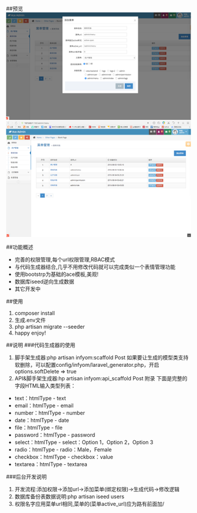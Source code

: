 ##预览
![ss](public/1.png)
![ss](public/2.png)

##功能概述
- 完善的权限管理,每个url权限管理,RBAC模式
- 与代码生成器结合,几乎不用修改代码就可以完成类似一个表情管理功能
- 使用bootstrp为基础的ace模板,美观!
- 数据库iseed逆向生成数据
- 其它开发中

##使用
1. composer install
2. 生成.env文件
3. php artisan migrate --seeder
4. happy enjoy!

##说明
###代码生成器的使用
1. 脚手架生成器:php artisan infyom:scaffold Post
如果要让生成的模型类支持软删除，可以配置config/infyom/laravel_generator.php，开启options.softDelete => true
2. API&脚手架生成器:hp artisan infyom:api_scaffold Post
附录
下面是完整的字段HTML输入类型列表：
- text：htmlType - text
- email：htmlType - email
- number：htmlType - number
- date：htmlType - date
- file：htmlType - file
- password：htmlType - password
- select：htmlType - select：Option 1，Option 2，Option 3
- radio：htmlType - radio：Male，Female
- checkbox：htmlType - checkbox：value
- textarea：htmlType - textarea


###后台开发说明
1. 开发流程:添加权限->添加url->添加菜单(绑定权限)->生成代码->修改逻辑
2. 数据库备份表数据说明:php artisan iseed users
3. 权限名字应用菜单url相同,菜单的(菜单active_url)应为路有前面加/